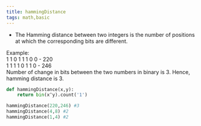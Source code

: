 ```yaml
---
title: hammingDistance
tags: math,basic
---
```


- The Hamming distance between two integers is the number of positions at which the corresponding bits are different.

Example:<br>
1 1 0 1 1 1 0 0 - 220 <br>
1 1 1 1 0 1 1 0 - 246<br>
Number of change in bits between the two numbers in binary is 3. Hence, hamming distance is 3.

```py
def hammingDistance(x,y):
	return bin(x^y).count('1')
```

```py
hammingDistance(220,246) #3
hammingDistance(4,8) #2
hammingDistance(1,4) #2
```
